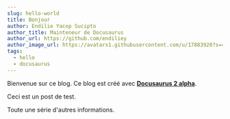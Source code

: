```yaml
---
slug: hello-world
title: Bonjour
author: Endilie Yacop Sucipto
author_title: Mainteneur de Docusaurus
author_url: https://github.com/endiliey
author_image_url: https://avatars1.githubusercontent.com/u/17883920?s=460&v=4
tags:
  - hello
  - docusaurus
---
```


Bienvenue sur ce blog. Ce blog est créé avec [**Docusaurus 2 alpha**](https://v2.docusaurus.io/).

<!--truncate-->

Ceci est un post de test.

Toute une série d'autres informations.

